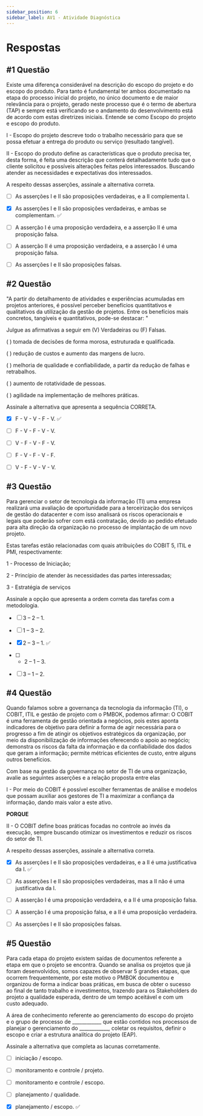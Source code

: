 ```yaml
---
sidebar_position: 6
sidebar_label: AV1 - Atividade Diagnóstica
---
```


# Respostas


## #1 Questão

  


Existe uma diferença considerável na descrição do escopo do projeto e do escopo do produto. Para tanto é fundamental ter ambos documentado na etapa do processo inicial do projeto, no único documento e de maior relevância para o projeto, gerado neste processo que é o termo de abertura (TAP) e sempre está verificando se o andamento do desenvolvimento está de acordo com estas diretrizes iniciais. Entende se como Escopo do projeto e escopo do produto.

I - Escopo do projeto descreve todo o trabalho necessário para que se possa efetuar a entrega do produto ou serviço (resultado tangível).

II - Escopo do produto define as características que o produto precisa ter, desta forma, é feita uma descrição que conterá detalhadamente tudo que o cliente solicitou e possíveis alterações feitas pelos interessados. Buscando atender as necessidades e expectativas dos interessados.

A respeito dessas asserções, assinale a alternativa correta.

  

- [ ] As asserções I e II são proposições verdadeiras, e a II complementa I.  

- [X] As asserções I e II são proposições verdadeiras, e ambas se complementam. ✅

- [ ] A asserção I é uma proposição verdadeira, e a asserção II é uma proposição falsa.

- [ ] A asserção II é uma proposição verdadeira, e a asserção I é uma proposição falsa.

- [ ] As asserções I e II são proposições falsas.


## #2 Questão

  


"A partir do detalhamento de atividades e experiências acumuladas em projetos anteriores, é possível perceber benefícios quantitativos e qualitativos da utilização da gestão de projetos. Entre os benefícios mais concretos, tangíveis e quantitativos, pode-se destacar: "

Julgue as afirmativas a seguir em (V) Verdadeiras ou (F) Falsas.

( ) tomada de decisões de forma  morosa, estruturada e qualificada.

( ) redução de custos e aumento das margens de lucro.

( ) melhoria de qualidade e confiabilidade, a partir da redução de falhas e retrabalhos.

( ) aumento de rotatividade de pessoas.

( ) agilidade na implementação de melhores práticas.

Assinale a alternativa que apresenta a sequência CORRETA.

  

- [x] F - V - V - F - V. ✅

- [ ]  F - V - F - V - V.

- [ ]  V - F - V - F - V.

- [ ]  F - V - F - V - F.

- [ ] V - F - V - V - V.


## #3 Questão

  


Para gerenciar o setor de tecnologia da informação (TI) uma empresa realizará uma avaliação de oportunidade para a terceirização dos serviços de gestão do datacenter e com isso analisará os riscos operacionais e legais que poderão sofrer com está contratação, devido ao pedido efetuado para alta direção da organização no processo de implantação de um novo projeto.

Estas tarefas estão relacionadas com quais atribuições do COBIT 5, ITIL e PMI, respectivamente:

1 - Processo de Iniciação;

2 - Princípio de atender às necessidades das partes interessadas;

3 - Estratégia de serviços

Assinale a opção que apresenta a ordem correta das tarefas com a metodologia.

  

- [ ] 3 – 2 – 1.  

- [ ] 1 – 3 – 2.

- [x] 2 – 3 – 1. ✅

- [ ] -   2 – 1 – 3.

- [ ] 3 – 1 – 2.


## #4 Questão

  


Quando falamos sobre a governança da tecnologia da informação (TI), o COBIT, ITIL e gestão de projeto com o PMBOK, podemos afirmar: O COBIT é uma ferramenta de gestão orientada a negócios, pois estes aponta indicadores de objetivo para definir a forma de agir necessária para o progresso a fim de atingir os objetivos estratégicos da organização, por meio da disponibilização de informações oferecendo o apoio ao negócio; demonstra os riscos da falta da informação e da confiabilidade dos dados que geram a informação; permite métricas eficientes de custo, entre alguns outros benefícios.

Com base na gestão da governança no setor de TI de uma organização, avalie as seguintes asserções e a relação proposta entre elas

I - Por meio do COBIT é possível escolher ferramentas de análise e modelos que possam auxiliar aos gestores de TI a maximizar a confiança da informação, dando mais valor a este ativo.

**PORQUE**

II - O COBIT define boas práticas focadas no controle ao invés da execução, sempre buscando otimizar os investimentos e reduzir os riscos do setor de TI.

A respeito dessas asserções, assinale a alternativa correta.

  

- [x] As asserções I e II são proposições verdadeiras, e a II é uma justificativa da I. ✅

- [ ] As asserções I e II são proposições verdadeiras, mas a II não é uma justificativa da I.

- [ ] A asserção I é uma proposição verdadeira, e a II é uma proposição falsa.

- [ ] A asserção I é uma proposição falsa, e a II é uma proposição verdadeira.

- [ ] As asserções I e II são proposições falsas.


## #5 Questão

  


Para cada etapa do projeto existem saídas de documentos referente a etapa em que o projeto se encontra. Quando se analisa os projetos que já foram desenvolvidos, somos capazes de observar 5 grandes etapas, que ocorrem frequentemente, por este motivo o PMBOK documentou e organizou de forma a indicar boas práticas, em busca de obter o sucesso ao final de tanto trabalho e investimentos, trazendo para os Stakeholders do projeto a qualidade esperada, dentro de um tempo aceitável e com um custo adequado.

A área de conhecimento referente ao gerenciamento do escopo do projeto e o grupo de processo de ____________ que estão contidos nos processos de planejar o gerenciamento do ____________, coletar os requisitos, definir o escopo e criar a estrutura analítica do projeto (EAP).

Assinale a alternativa que completa as lacunas corretamente.

  

- [ ] iniciação / escopo.  

- [ ] monitoramento e controle / projeto.

- [ ] monitoramento e controle / escopo.

- [ ] planejamento / qualidade.
 
- [x] planejamento / escopo. ✅